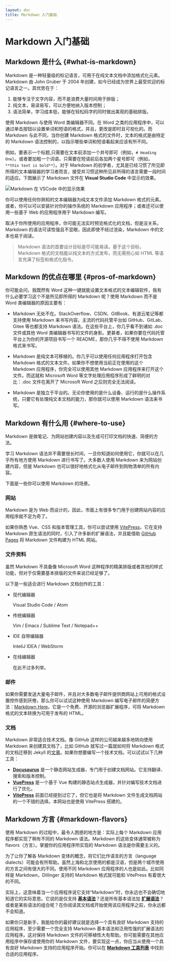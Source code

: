 ```yaml
---
layout: doc
title: Markdown 入门基础
---
```

# Markdown 入门基础

## Markdown 是什么 {#what-is-markdown}

Markdown 是一种轻量级的标记语言，可用于在纯文本文档中添加格式化元素。Markdown 由 John Gruber 于 2004 年创建，如今已经成为世界上最受欢迎的标记语言之一。其优势在于：

1. 能够专注于文字内容，而不是浪费大量时间用于排版；
2. 纯文本，易读易写，可以方便地纳入版本控制；
3. 语法简单，学习成本低，能够在轻松码字的同时做出美观的基础排版。

使用 Markdown 与使用 Word 类编辑器不同。在 Word 之类的应用程序中，可以通过单击按钮以设置单词和短语的格式，并且，更改是即时且可视化的。而 Markdown 与此不同，当你创建 Markdown 格式的文件时，文本的格式是由特定的 Markdown 语法控制的，以指示哪些单词和短语看起来应该有所不同。

例如，要表示一个标题,只需要在文本前添加一个井号即可（例如，`# Heading One`）。或者要加粗一个词语，只需要在短语前后各加两个星号即可（例如，`**this text is bold**`）。对于 Markdown 的初学者，尤其是已经习惯了所见即所得的文本编辑器的学习者而言，接受并习惯这种所见非所得的语言需要一段时间的适应。下图展示了 Markdown 文件在 **Visual Studio Code** 中显示的效果。

![Markdown 在 VSCode 中的显示效果][img:markdown-in-vscode]

你可以使用任何你熟知的文本编辑器为纯文本文件添加 Markdown 格式的元素。或者，你可以可以安装针对你的操作系统的 Markdown 应用程序；或者还可以使用一些基于 Web 的应用程序用于 Markdown 编写。

取决于你所使用的应用程序，你可能无法实时预览格式化的文档，但是没关系，Markdown 的语法可读性强且不显眼，因此即使不经过渲染，Markdown 中的文本也易于阅读。

> Markdown 语法的首要设计目标是尽可能易读。基于这个目标，Markdown 格式的文档能以纯文本的方式发布，而无需担心如 HTML 等语言充满了标签和格式化指令。

## Markdown 的优点在哪里 {#pros-of-markdown}

你可能会问，我既然有 Word 这种一键就能设置文本格式的文本编辑软件，我有什么必要学习这个不是所见即所得的 Markdown 呢？使用 Markdown 而不是 Word 类编辑器的原因主要有：

- Markdown 无处不在。StackOverflow、CSDN、GitBook、有道云笔记等都支持使用 Markdown 来书写内容。主流的代码托管平台如 GitHub、GitLab、Gitee 等也都支持 Markdown 语法。在这些平台上，你几乎看不到诸如 .doc 文件或其他 Word 类编辑器书写的文件的身影。更甚者，如果你要在代码托管平台上为你的开源项目书写一个 README，那你几乎不得不使用 Markdown 格式来书写。

- Markdown 是纯文本可移植的。你几乎可以使用任何应用程序打开包含 Markdown 格式的文本文件。如果你不想使用当前正在使用的这个 Markdown 应用程序，你完全可以使用其他 Markdown 应用程序来打开这个文件。而这就和 Microsoft Word 等文字处理应用程序形成了鲜明的对比：.doc 文件在离开了 Microsoft Word 之后则完全无法阅读。

- Markdown 是独立于平台的。无论你使用的是什么设备、运行的是什么操作系统，只要它有处理纯文本文档的能力，那你就可以使用 Markdown 语法来书写。

## Markdown 有什么用 {#where-to-use}

Markdown 是做笔记、为网站创建内容以及生成可打印文档的快速、简便的方法。

学习 Markdown 语法并不需要很长时间，一旦你知道如何使用它，你就可以在几乎所有地方使用 Markdown 进行书写了。大多数人使用 Markdown 来为网站创建内容，但是 Markdown 也可以很好地格式化从电子邮件到购物清单的所有内容。

下面是一些你可以使用 Markdown 的场景。

### 网站

Markdown 是为 Web 而设计的，因此，市面上有很多专门用于创建网站内容的应用程序就不足为奇了。

如果你熟悉 Vue、CSS 和版本管理工具，你可以尝试使用 [VitePress][p:vitepress]，它在支持 Markdown 原生语法的同时，引入了许多新的扩展语法，并且能借助 [GitHub Pages][p:github-pages] 将 Markdown 文件构建为 HTML 网站。

### 文件资料

虽然 Markdown 不具备像 Microsoft Word 这种程序的精美排版或者其他的样式功能，但对于仅需要基本排版的文件来说已经足够了。

以下是一些适合进行 Markdown 文档创作的工具：

- 现代编辑器

  Visual Studio Code / Atom

- 传统编辑器

	Vim / Emacs / Sublime Text / Notepad++

- IDE 自带编辑器

  InteliJ IDEA / WebStorm

- 在线编辑器

  在此不过多列举。

### 邮件

如果你需要发送大量电子邮件，并且对大多数电子邮件提供商网站上可用的格式设置控件感到厌倦，那么你可以试试这种使用 Markdown 编写电子邮件的简便方法：[Markdown Here][p:markdown-here]。它是一个免费、开源的浏览器扩展程序，可将 Markdown 格式的文本转换为可用于发布的 HTML。

### 文档

Markdown 非常适合技术文档。像 GitHub 这样的公司越来越多地转向使用 Markdown 来创建其文档了，比如 GitHub 就写过一篇就如何将 Markdown 格式的文档迁移到 Jekyll 的[文章][p:document-github]。如果你想要编写一个技术文档，可以试试以下几种工具：

- [**Docusaurus**][p:docusaurus] 是一个静态网站生成器，专门用于创建文档网站。它支持翻译、搜索和版本控制。
- [**VuePress**][p:vuepress] 是一个基于 Vue 构建的静态站点生成器，并针对编写技术文档进行了优化。
- [**VitePress**][p:vitepress] 前面已经提到过它了，但它也是将 Markdown 文件生成文档网站的一个不错的选择。本网站也是使用 VitePress 搭建的。

## Markdown 方言 {#markdown-flavors}

使用 Markdown 的过程中，最令人困惑的地方是：实际上每个 Markdown 应用程序都实现了稍有不同的 Markdown 语法。Markdown 的这些变体通常被称为 flavors（方言）。掌握你的应用程序所实现的 Markdown 语法是你需要主义的。

为了让你了解各 Markdown 变体的概念，将它们比作语言的方言（language dialects）可能会有所帮助。虽然上海和北京使用的都是汉语，但是两个城市使用的方言之间有很大的不同。使用不同 Markdown 应用程序的人也是如此。比如同样是 Markdown，Dillinger 支持的 Markdown 格式就可能和 VitePress 有着很大的不同。

实际上，这意味着当一个应用程序说它支持“Markdown”时，你永远也不会确切地知道它的实际意思。它说的是仅支持 [**基本语法**][p:basic-syntax]？还是所有基本语法加 [**扩展语法**][p:adv-syntax]？或者是某些语法的组合呢？在你阅读其文档或开始使用该应用程序之前，你永远都不会知道。

如果你只是新手，我能给你的最好建议就是选择一个具有良好 Markdown 支持的应用程序，至少需要一个完全支持 Markdown 基本语法和泛用性强的扩展语法的应用程序。这对保持 Markdown 文件的可移植性大有帮助。你可能需要在其他应用程序中保存或使用你的 Markdown 文件，要实现这一点，你应当从使用一个具有良好 Markdown 支持的应用程序开始。你可以在 [**Markdown 工具列表**][p:md-tools] 中找到合适的应用程序。

[p:vitepress]: https://vitepress.dev
[p:github-pages]: https://pages.github.com
[p:markdown-here]: https://markdown-here.com
[p:document-github]: https://github.blog/engineeringhow-github-uses-github-to-document-github
[p:docusaurus]: https://www.docusaurus.cn/docs
[p:vuepress]: https://vuepress.vuejs.org
[p:basic-syntax]: /md-tutorial/basic-syntax.md
[p:adv-syntax]: /md-tutorial/adv-syntax.md
[p:md-tools]: /md-tutorial/md-tools.md
[img:markdown-in-vscode]: /imgs/md-tutorial/md-intro/markdown-in-vscode.png
